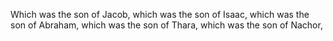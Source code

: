 Which was the son of Jacob, which was the son of Isaac, which was the son of Abraham, which was the son of Thara, which was the son of Nachor,
